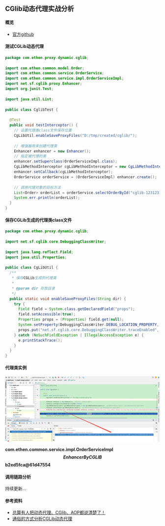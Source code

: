 ## CGlib动态代理实战分析

#### 概览

- [官方github](https://github.com/cglib/cglib/wiki)

#### 测试CGLib动态代理

```java
package com.ethen.proxy.dynamic.cglib;

import com.ethen.common.model.Order;
import com.ethen.common.service.OrderService;
import com.ethen.common.service.impl.OrderServiceImpl;
import net.sf.cglib.proxy.Enhancer;
import org.junit.Test;

import java.util.List;

public class CglibTest {

  @Test
  public void testInterceptor() {
    // 设置代理类class文件保存位置
    CgLibUtil.enableSaveProxyFiles("D:/tmp/created/cglib/");

    // 增强器用来创建代理类
    Enhancer enhancer = new Enhancer();
    // 指定被代理的类
    enhancer.setSuperclass(OrderServiceImpl.class);
    CgLibMethodInterceptor cgLibMethodInterceptor = new CgLibMethodInterceptor();
    enhancer.setCallback(cgLibMethodInterceptor);
    OrderService orderService = (OrderServiceImpl) enhancer.create();

    // 调用代理对象的目标方法
    List<Order> orderList = orderService.selectOrderById("cglib-123123123");
    System.err.println(orderList);
  }
}
```

#### 保存CGLib生成的代理类class文件

```java
package com.ethen.proxy.dynamic.cglib;

import net.sf.cglib.core.DebuggingClassWriter;

import java.lang.reflect.Field;
import java.util.Properties;

public class CgLibUtil {
  /**
   * 保存CGLib生成的代理类
   *
   * @param dir 存放目录
   */
  public static void enableSaveProxyFiles(String dir) {
    try {
      Field field = System.class.getDeclaredField("props");
      field.setAccessible(true);
      Properties props = (Properties) field.get(null);
      System.setProperty(DebuggingClassWriter.DEBUG_LOCATION_PROPERTY, dir);
      props.put("net.sf.cglib.core.DebuggingClassWriter.traceEnabled", "true");
    } catch (NoSuchFieldException | IllegalAccessException e) {
      e.printStackTrace();
    }
  }
}
```

#### 代理类实例

![image-20220123215402458](/docs/java-core/imgs/image-20220123215402458.png)

**com.ethen.common.service.impl.OrderServiceImpl$$EnhancerByCGLIB$$b2ed5fca@61d47554**

#### 调用链路分析

持续更新...

#### 参考资料

- [总算有人把动态代理、CGlib、AOP都说清楚了！](https://cloud.tencent.com/developer/article/1461796)
- [通俗的方式分析CGLib动态代理](https://blog.csdn.net/qq_36756682/article/details/108422693)

